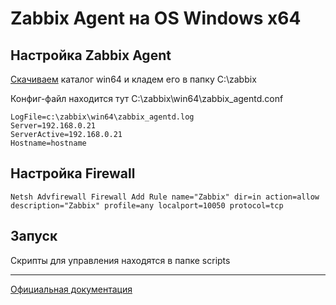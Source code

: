 # Zabbix Agent на OS Windows x64

## Настройка Zabbix Agent

[Скачиваем](https://github.com/chatlamin/zabbix-agent) каталог win64 и кладем его в папку C:\zabbix

Конфиг-файл находится тут C:\zabbix\win64\zabbix_agentd.conf

    LogFile=c:\zabbix\win64\zabbix_agentd.log
    Server=192.168.0.21
    ServerActive=192.168.0.21
    Hostname=hostname

## Настройка Firewall

    Netsh Advfirewall Firewall Add Rule name="Zabbix" dir=in action=allow description="Zabbix" profile=any localport=10050 protocol=tcp

## Запуск

Скрипты для управления находятся в папке scripts

---------------------
[Официальная документация](https://www.zabbix.com/documentation/4.0/ru/manual/concepts/agent)
